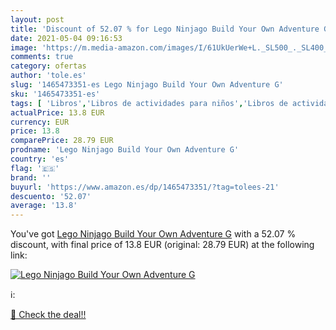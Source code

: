 ```yaml
---
layout: post
title: 'Discount of 52.07 % for Lego Ninjago Build Your Own Adventure G'
date: 2021-05-04 09:16:53
image: 'https://m.media-amazon.com/images/I/61UkUerWe+L._SL500_._SL400_.jpg'
comments: true
category: ofertas
author: 'tole.es'
slug: '1465473351-es Lego Ninjago Build Your Own Adventure G'
sku: '1465473351-es'
tags: [ 'Libros','Libros de actividades para niños','Libros de actividades, manualidades y juegos para niños','Libros de juegos para niños','Libros para niños','lego', ]
actualPrice: 13.8 EUR
currency: EUR
price: 13.8
comparePrice: 28.79 EUR
prodname: 'Lego Ninjago Build Your Own Adventure G'
country: 'es'
flag: '🇪🇸'
brand: ''
buyurl: 'https://www.amazon.es/dp/1465473351/?tag=tolees-21'
descuento: '52.07'
average: '13.8'
---
```


You've got [Lego Ninjago Build Your Own Adventure G](https://www.amazon.es/dp/1465473351/?tag=tolees-21) with a  52.07 % discount, with final price of 13.8 EUR (original: 28.79 EUR) at the following link:

[![Lego Ninjago Build Your Own Adventure G](https://m.media-amazon.com/images/I/61UkUerWe+L._SL500_._SL400_.jpg)](https://www.amazon.es/dp/1465473351/?tag=tolees-21)

ℹ️:


[🛒 Check the deal!!](https://www.amazon.es/dp/1465473351/?tag=tolees-21)
